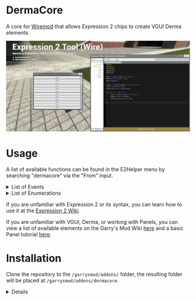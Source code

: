 # DermaCore

A core for [Wiremod](https://github.com/wiremod/wire) that allows Expression 2 chips to create VGUI Derma elements.

![Example with DScrollPanel](example.png)

# Usage

A list of available functions can be found in the E2Helper menu by searching "dermacore" via the "From" input.

<details>

<summary>List of Events</summary>

| Event Name | Arguments | Description |
| :--------- | :-------- | :---------- |
| panelClicked | Panel | Called when a Panel is clicked with the left mouse button |
| panelRightClicked | Panel | Called when a Panel is clicked with the right mouse button |
| panelMiddleClicked | Panel | Called when a Panel is clicked with the middle mouse button (Usually the scroll wheel) |
| panelDoubleClicked | Panel | Called when a Panel is double clicked with the left mouse button. `panelClicked` is still called just before this is. |

</details>

<details>

<summary>List of Enumerations</summary>

<details>

<summary>Dock</summary>

| Enumeration | Value |
| :--------- | :-------- |
| _DOCK_NONE | 0 |
| _DOCK_FILL | 1 |
| _DOCK_LEFT | 2 |
| _DOCK_RIGHT | 3 |
| _DOCK_TOP | 4 |
| _DOCK_BOTTOM | 5 |

</details>

</details>

If you are unfamiliar with Expression 2 or its syntax, you can learn how to use it at the [Expression 2 Wiki](https://github.com/wiremod/wire/wiki/Expression-2).

If you are unfamiliar with VGUI, Derma, or working with Panels, you can view a list of available elements on the Garry's Mod Wiki [here](https://gmodwiki.com/VGUI_Element_List) and a basic Panel tutorial [here](https://gmodwiki.com/Derma_Basic_Guide).

# Installation

Clone the repository to the `/garrysmod/addons/` folder, the resulting folder will be placed at `/garrysmod/addons/dermacore`.

<details>

```
cd garrysmod/addons/
git clone https://github.com/bjurd/dermacore.git
```

</details>
